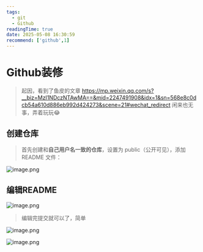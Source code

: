 ```yaml
---
tags:
  - git
  - Github
readingTime: true
date: 2025-05-08 16:30:59
recommend: ['github',1]
---
```

# Github装修

> 起因，看到了鱼皮的文章
> https://mp.weixin.qq.com/s?__biz=MzI1NDczNTAwMA==&mid=2247491908&idx=1&sn=568e8c0dcb54a610d886eb992d424273&scene=21#wechat_redirect
> 闲来也无事，弄着玩玩😂

## 创建仓库

> 首先创建和**自己用户名一致的仓库**，设置为 public（公开可见），添加 README 文件：

![image.png](https://imgsbo.oss-cn-shanghai.aliyuncs.com/undefined20250508163600980.png)
## 编辑README

![image.png](https://imgsbo.oss-cn-shanghai.aliyuncs.com/undefined20250508163714048.png)
> 编辑完提交就可以了，简单

![image.png](https://imgsbo.oss-cn-shanghai.aliyuncs.com/undefined20250508164508513.png)

![image.png](https://imgsbo.oss-cn-shanghai.aliyuncs.com/undefined20250508190232870.png)
